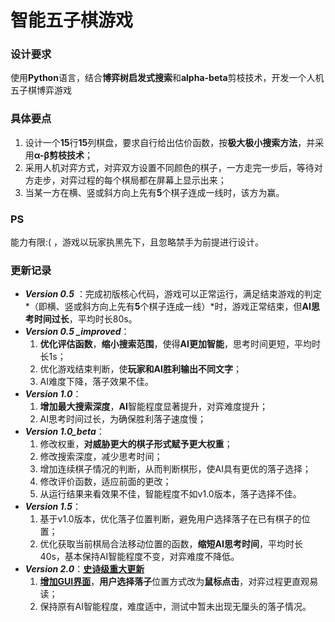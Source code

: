 # 智能五子棋游戏



### 设计要求

使用**Python**语言，结合**博弈树启发式搜索**和**alpha-beta**剪枝技术，开发一个人机五子棋博弈游戏

### 具体要点

1. 设计一个**15**行**15**列棋盘，要求自行给出估价函数，按**极大极小搜索方法**，并采用**α-β剪枝技术**；
2. 采用人机对弈方式，对弈双方设置不同颜色的棋子，一方走完一步后，等待对方走步，对弈过程的每个棋局都在屏幕上显示出来；
3. 当某一方在横、竖或斜方向上先有**5**个棋子连成一线时，该方为赢。

### PS

能力有限:( ，游戏以玩家执黑先下，且忽略禁手为前提进行设计。

### 更新记录

- ***Version 0.5*** ：完成初版核心代码，游戏可以正常运行，满足结束游戏的判定*（即横、竖或斜方向上先有**5**个棋子连成一线）*时，游戏正常结束，但**AI思考时间过长**，平均时长80s。
- ***Version 0.5 _improved***：
  1. **优化评估函数**，**缩小搜索范围**，使得**AI更加智能**，思考时间更短，平均时长1s；
  2. 优化游戏结束判断，使**玩家和AI胜利输出不同文字**；
  3. AI难度下降，落子效果不佳。
- ***Version 1.0***：
  1. **增加最大搜索深度**，**AI**智能程度显著提升，对弈难度提升；
  2. AI思考时间过长，为确保胜利落子速度慢；
- ***Version 1.0_beta***：
  1. 修改权重，**对威胁更大的棋子形式赋予更大权重**；
  2. 修改搜索深度，减少思考时间；
  3. 增加连续棋子情况的判断，从而判断棋形，使AI具有更优的落子选择；
  4. 修改评价函数，适应前面的更改；
  5. 从运行结果来看效果不佳，智能程度不如v1.0版本，落子选择不佳。
- ***Version 1.5***：
  1. 基于v1.0版本，优化落子位置判断，避免用户选择落子在已有棋子的位置；
  2. 优化获取当前棋局合法移动位置的函数，**缩短AI思考时间**，平均时长40s，基本保持AI智能程度不变，对弈难度不降低。
- ***Version 2.0***：**<u>史诗级重大更新</u>**
  1. **<u>增加GUI界面</u>**，**用户选择落子**位置方式改为**鼠标点击**，对弈过程更直观易读；
  2. 保持原有AI智能程度，难度适中，测试中暂未出现无厘头的落子情况。
